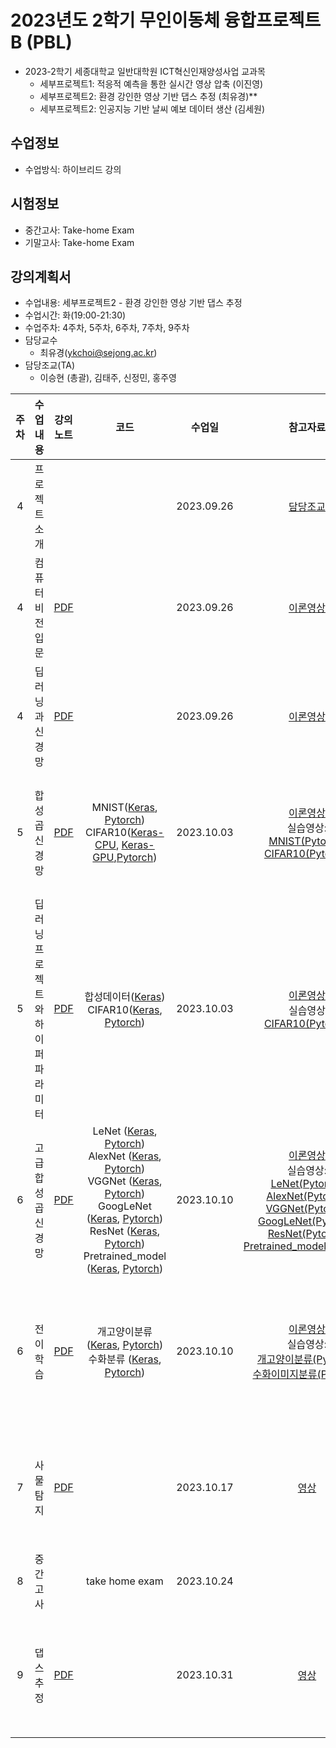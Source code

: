 # 2023년도 2학기 무인이동체 융합프로젝트B (PBL) 
- 2023-2학기 세종대학교 일반대학원 ICT혁신인재양성사업 교과목
  - 세부프로젝트1: 적응적 예측을 통한 실시간 영상 압축 (이진영)
  - 세부프로젝트2: 환경 강인한 영상 기반 댑스 추정 (최유경)**
  - 세부프로젝트2: 인공지능 기반 날씨 예보 데이터 생산 (김세원)
  
## 수업정보
- 수업방식: 하이브리드 강의 

## 시험정보
- 중간고사: Take-home Exam 
- 기말고사: Take-home Exam

## 강의계획서
- 수업내용: 세부프로젝트2 - 환경 강인한 영상 기반 댑스 추정
- 수업시간: 화(19:00-21:30)
- 수업주차: 4주차, 5주차, 6주차, 7주차, 9주차
- 담당교수
  - 최유경(ykchoi@sejong.ac.kr)
- 담당조교(TA)
  - 이승현 (총괄), 김태주, 신정민, 홍주영

| 주차 | 수업내용 | 강의노트 | 코드 | 수업일 | 참고자료 | 과제 | 비고 | 
|:---:|:---:|:---:|:---:|:---:|:---:|:---:|:---:|
| 4 | 프로젝트 소개 | | | 2023.09.26 | [담당조교](https://github.com/sejongresearch/2023.Mobility.PBL.B/blob/main/Mentor.md) | | 오프라인 |
| 4 | 컴퓨터비전 <br> 입문 | [PDF](https://github.com/sejongresearch/2023.Mobility.PBL.B/blob/main/LectureNotes/%5B1%E1%84%8C%E1%85%A1%E1%86%BC%5D%20%E1%84%8F%E1%85%A5%E1%86%B7%E1%84%91%E1%85%B2%E1%84%90%E1%85%A5%E1%84%87%E1%85%B5%E1%84%8C%E1%85%A5%E1%86%AB%20%E1%84%8B%E1%85%B5%E1%86%B8%E1%84%86%E1%85%AE%E1%86%AB%20(2023).pdf) | | 2023.09.26 |  [이론영상](https://youtu.be/y_7ROFzkS7E) | | |
| 4 | 딥러닝과 <br> 신경망 | [PDF](https://github.com/sejongresearch/2023.Mobility.PBL.B/blob/main/LectureNotes/%5B2%E1%84%8C%E1%85%A1%E1%86%BC%5D%20%E1%84%83%E1%85%B5%E1%86%B8%E1%84%85%E1%85%A5%E1%84%82%E1%85%B5%E1%86%BC%E1%84%80%E1%85%AA%20%E1%84%89%E1%85%B5%E1%86%AB%E1%84%80%E1%85%A7%E1%86%BC%E1%84%86%E1%85%A1%E1%86%BC%20(2023).pdf) | | 2023.09.26 |  [이론영상](https://youtu.be/-CDG4fIJfe0) | | |
| 5 | 합성곱신경망 | [PDF](https://github.com/sejongresearch/2023.Mobility.PBL.B/blob/main/LectureNotes/%5B3%E1%84%8C%E1%85%A1%E1%86%BC%5D%20%E1%84%92%E1%85%A1%E1%86%B8%E1%84%89%E1%85%A5%E1%86%BC%E1%84%80%E1%85%A9%E1%86%B8%E1%84%89%E1%85%B5%E1%86%AB%E1%84%80%E1%85%A7%E1%86%BC%E1%84%86%E1%85%A1%E1%86%BC%20(2023).pdf) | MNIST([Keras](https://www.kaggle.com/code/yukyungchoi/2022-dl-w3p1/notebook), [Pytorch](https://www.kaggle.com/code/dobarri/03-mnist-cnn)) <br/> CIFAR10([Keras-CPU](https://www.kaggle.com/code/yukyungchoi/2022-dl-w3-project-cpu/notebook), [Keras-GPU](https://www.kaggle.com/code/yukyungchoi/2022-dl-w3-project-gpu/notebook),[Pytorch](https://www.kaggle.com/code/leeseunghyeon99/2023-1-dls-w3-cifar10-cnn)) | 2023.10.03 |  [이론영상](https://youtu.be/NmUknzJqYG4) <br/> 실습영상: <br> [MNIST(Pytorch)](https://www.youtube.com/watch?v=J-9Lez2EoyM) <br/> [CIFAR10(Pytorch)](https://www.youtube.com/watch?v=nV5cU9IBG00)| | 오프라인 <br> 실습가능 |
| 5 | 딥러닝프로젝트와 <br> 하이퍼파라미터 | [PDF](https://github.com/sejongresearch/2023.Mobility.PBL.B/blob/main/LectureNotes/%5B4%E1%84%8C%E1%85%A1%E1%86%BC%5D%20%E1%84%83%E1%85%B5%E1%86%B8%E1%84%85%E1%85%A5%E1%84%82%E1%85%B5%E1%86%BC%E1%84%91%E1%85%B3%E1%84%85%E1%85%A9%E1%84%8C%E1%85%A6%E1%86%A8%E1%84%90%E1%85%B3%E1%84%8B%E1%85%AA%20%E1%84%92%E1%85%A1%E1%84%8B%E1%85%B5%E1%84%91%E1%85%A5%E1%84%91%E1%85%A1%E1%84%85%E1%85%A1%E1%84%86%E1%85%B5%E1%84%90%E1%85%A5%E1%84%90%E1%85%B2%E1%84%82%E1%85%B5%E1%86%BC%20(2023).pdf) |  합성데이터([Keras](https://www.kaggle.com/code/yukyungchoi/2022-dl-w4p1/notebook)) <br/> CIFAR10([Keras](https://www.kaggle.com/code/leeseunghyeon99/4-10-19011804-v3/notebook), [Pytorch](https://colab.research.google.com/drive/1W9gYZTByAP39BiDhrfRk76N6iMBgvres)) |  2023.10.03 | [이론영상](https://youtu.be/72IQrg8RgIo) <br> 실습영상 <br> [CIFAR10(Pytorch)](https://youtu.be/dW8MQE-q-0g)| [리더보드] | 오프라인 <br> 실습가능 |
| 6 |  고급 <br> 합성곱신경망 | [PDF](https://github.com/sejongresearch/2023.Mobility.PBL.B/blob/main/LectureNotes/%5B5%E1%84%8C%E1%85%A1%E1%86%BC%5D%20%E1%84%80%E1%85%A9%E1%84%80%E1%85%B3%E1%86%B8%20%E1%84%92%E1%85%A1%E1%86%B8%E1%84%89%E1%85%A5%E1%86%BC%E1%84%80%E1%85%A9%E1%86%B8%E1%84%89%E1%85%B5%E1%86%AB%E1%84%80%E1%85%A7%E1%86%BC%E1%84%86%E1%85%A1%E1%86%BC%20(2023).pdf) | LeNet ([Keras](https://colab.research.google.com/drive/1W0ZAJ0WvSgD1Izw6EOA48LJ145Uon5Qj),  [Pytorch](https://www.kaggle.com/code/dobarri/7-lenet-implementation/notebook))<br/>AlexNet ([Keras](https://colab.research.google.com/drive/1rRo6OPn0jKXaqPV-5wRdk7V9k50f7Vf3), [Pytorch](https://www.kaggle.com/code/xown3197/alexnet-implementation-in-pytorch))<br/>VGGNet ([Keras](https://colab.research.google.com/drive/1DNJbNkn6s1-RZJNfv_RNTkyvmdzVtzYu), [Pytorch](https://www.kaggle.com/code/dobarri/9-vgg-pytorch/notebook)) <br/>GoogLeNet ([Keras](https://colab.research.google.com/drive/1Az7rIE9u6cNmvBjmbAcyVHtpbYZ1gpMu), [Pytorch](https://www.kaggle.com/code/leeseunghyeon99/2023-1-dls-w5-inception-googlenet-pytorch/notebook))<br/>ResNet ([Keras](https://colab.research.google.com/drive/1kdY1xymHt64R1hsklEjVc18CGVztqAwq), [Pytorch](https://www.kaggle.com/code/dobarri/12-resnet50-implementation-pytorch)) <br/> Pretrained_model ([Keras](https://colab.research.google.com/drive/16uqFF3-fXmbGIGhtt-NyqHdlGsSFCHhw), [Pytorch](https://www.kaggle.com/code/leeseunghyeon99/2023-1-dls-pretrained-resnet50-pytorch/notebook)) | 2023.10.10 | [이론영상](https://youtu.be/aCq10cpP3-4?list=PL1xKqHsVFgvl0mdO_n_Ppx3w_doigvwdd) <br/>   실습영상: <br>[LeNet(Pytorch)](https://youtu.be/93mrECWCnFI) <br/> [AlexNet(Pytorch)](https://youtu.be/p8sCbxb2PMk) <br/>[VGGNet(Pytorch)](https://youtu.be/70G8yj-fRiY) <br/>[GoogLeNet(Pytorch)](https://youtu.be/NtJun16913s) <br/>[ResNet(Pytorch)](https://youtu.be/JtQkFBGBmfA) <br/>[Pretrained_model(Pytorch)](https://youtu.be/AIygsdRy5i4)| | 오프라인 <br> 실습가능 |
| 6 | 전이학습 | [PDF](https://github.com/sejongresearch/2023.Mobility.PBL.B/blob/main/LectureNotes/%5B6%E1%84%8C%E1%85%A1%E1%86%BC%5D%20%E1%84%8C%E1%85%A5%E1%86%AB%E1%84%8B%E1%85%B5%E1%84%92%E1%85%A1%E1%86%A8%E1%84%89%E1%85%B3%E1%86%B8%20(2023).pdf) | 개고양이분류 ([Keras](https://www.kaggle.com/code/leeseunghyeon99/2023-1-dls-w6p1-dog-cat-keras), [Pytorch](https://www.kaggle.com/code/leeseunghyeon99/2023-1-dls-w6p1-dog-cat-pytorch)) <br/> 수화분류 ([Keras](https://www.kaggle.com/code/leeseunghyeon99/2023-1-dls-w6p2-keras), [Pytorch](https://www.kaggle.com/code/leeseunghyeon99/2023-1-dls-w6p2-pytorch))| 2023.10.10 |  [이론영상](https://youtu.be/bsraGcxKV88?list=PL1xKqHsVFgvl0mdO_n_Ppx3w_doigvwdd) <br>  실습영상: <br> [개고양이분류(Pytorch)](https://youtu.be/hcoDF-ztOrI) <br> [수화이미지분류(Pytorch)](https://youtu.be/d17A7h_dZR0) | [리더보드(1)] <br/> [리더보드(2)] | 오프라인 <br> 실습가능 |
| 7 | 사물 탐지 | [PDF](https://github.com/sejongresearch/2023.Mobility.PBL.B/blob/main/LectureNotes/%5B7%E1%84%8C%E1%85%A1%E1%86%BC%5D%20%E1%84%89%E1%85%A1%E1%84%86%E1%85%AE%E1%86%AF%20%E1%84%90%E1%85%A1%E1%86%B7%E1%84%8C%E1%85%B5%20(2023).pdf) |  | 2023.10.17 | [영상](https://youtu.be/PH-4pg_z5uc?list=PL1xKqHsVFgvl0mdO_n_Ppx3w_doigvwdd) | [리더보드]|  오프라인 <br> 실습가능  |
| 8 | 중간 고사 | | take home exam | 2023.10.24 |  | |  |
| 9 | 댑스 추정 | [PDF]() | | 2023.10.31 | [영상]() | | 오프라인 <br> 실습가능 |
